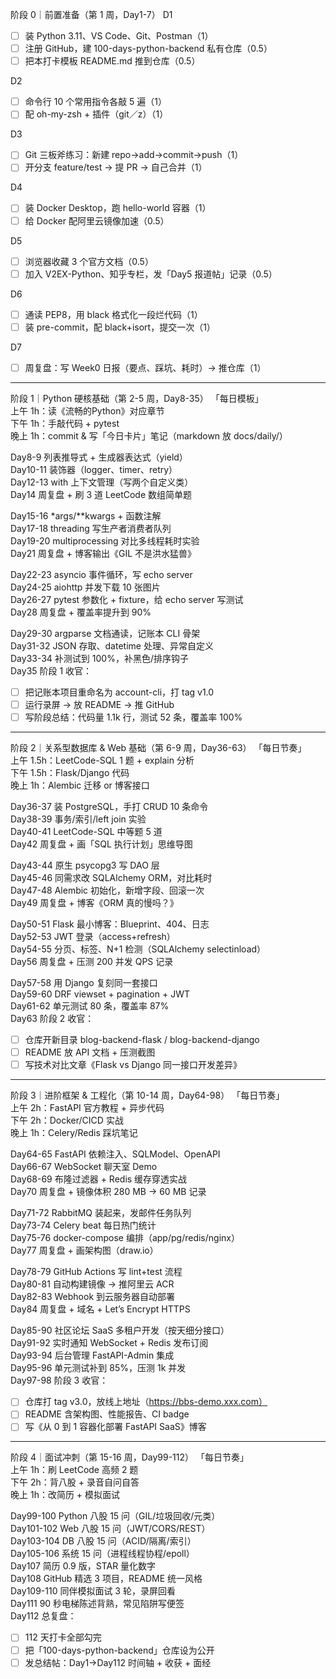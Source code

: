 阶段 0｜前置准备（第 1 周，Day1-7）
D1  
- [ ] 装 Python 3.11、VS Code、Git、Postman（1）  
- [ ] 注册 GitHub，建 100-days-python-backend 私有仓库（0.5）  
- [ ] 把本打卡模板 README.md 推到仓库（0.5）

D2  
- [ ] 命令行 10 个常用指令各敲 5 遍（1）  
- [ ] 配 oh-my-zsh + 插件（git／z）（1）

D3  
- [ ] Git 三板斧练习：新建 repo→add→commit→push（1）  
- [ ] 开分支 feature/test → 提 PR → 自己合并（1）

D4  
- [ ] 装 Docker Desktop，跑 hello-world 容器（1）  
- [ ] 给 Docker 配阿里云镜像加速（0.5）

D5  
- [ ] 浏览器收藏 3 个官方文档（0.5）  
- [ ] 加入 V2EX-Python、知乎专栏，发「Day5 报道帖」记录（0.5）

D6  
- [ ] 通读 PEP8，用 black 格式化一段烂代码（1）  
- [ ] 装 pre-commit，配 black+isort，提交一次（1）

D7  
- [ ] 周复盘：写 Week0 日报（要点、踩坑、耗时）→ 推仓库（1）

---

阶段 1｜Python 硬核基础（第 2-5 周，Day8-35）
「每日模板」  
上午 1h：读《流畅的Python》对应章节  
下午 1h：手敲代码 + pytest  
晚上 1h：commit & 写「今日卡片」笔记（markdown 放 docs/daily/）

Day8-9  列表推导式 + 生成器表达式（yield）  
Day10-11 装饰器（logger、timer、retry）  
Day12-13 with 上下文管理（写两个自定义类）  
Day14 周复盘 + 刷 3 道 LeetCode 数组简单题

Day15-16 *args/**kwargs + 函数注解  
Day17-18 threading 写生产者消费者队列  
Day19-20 multiprocessing 对比多线程耗时实验  
Day21 周复盘 + 博客输出《GIL 不是洪水猛兽》

Day22-23 asyncio 事件循环，写 echo server  
Day24-25 aiohttp 并发下载 10 张图片  
Day26-27 pytest 参数化 + fixture，给 echo server 写测试  
Day28 周复盘 + 覆盖率提升到 90%

Day29-30 argparse 文档通读，记账本 CLI 骨架  
Day31-32 JSON 存取、datetime 处理、异常自定义  
Day33-34 补测试到 100%，补黑色/排序钩子  
Day35 阶段 1 收官：  
- [ ] 把记账本项目重命名为 account-cli，打 tag v1.0  
- [ ] 运行录屏 → 放 README → 推 GitHub  
- [ ] 写阶段总结：代码量 1.1k 行，测试 52 条，覆盖率 100%

---

阶段 2｜关系型数据库 & Web 基础（第 6-9 周，Day36-63）
「每日节奏」  
上午 1.5h：LeetCode-SQL 1 题 + explain 分析  
下午 1.5h：Flask/Django 代码  
晚上 1h：Alembic 迁移 or 博客接口

Day36-37 装 PostgreSQL，手打 CRUD 10 条命令  
Day38-39 事务/索引/left join 实验  
Day40-41 LeetCode-SQL 中等题 5 道  
Day42 周复盘 + 画「SQL 执行计划」思维导图

Day43-44 原生 psycopg3 写 DAO 层  
Day45-46 同需求改 SQLAlchemy ORM，对比耗时  
Day47-48 Alembic 初始化，新增字段、回滚一次  
Day49 周复盘 + 博客《ORM 真的慢吗？》

Day50-51 Flask 最小博客：Blueprint、404、日志  
Day52-53 JWT 登录（access+refresh）  
Day54-55 分页、标签、N+1 检测（SQLAlchemy selectinload）  
Day56 周复盘 + 压测 200 并发 QPS 记录

Day57-58 用 Django 复刻同一套接口  
Day59-60 DRF viewset + pagination + JWT  
Day61-62 单元测试 80 条，覆盖率 87%  
Day63 阶段 2 收官：  
- [ ] 仓库开新目录 blog-backend-flask / blog-backend-django  
- [ ] README 放 API 文档 + 压测截图  
- [ ] 写技术对比文章《Flask vs Django 同一接口开发差异》

---

阶段 3｜进阶框架 & 工程化（第 10-14 周，Day64-98）
「每日节奏」  
上午 2h：FastAPI 官方教程 + 异步代码  
下午 2h：Docker/CICD 实战  
晚上 1h：Celery/Redis 踩坑笔记

Day64-65 FastAPI 依赖注入、SQLModel、OpenAPI  
Day66-67 WebSocket 聊天室 Demo  
Day68-69 布隆过滤器 + Redis 缓存穿透实战  
Day70 周复盘 + 镜像体积 280 MB → 60 MB 记录

Day71-72 RabbitMQ 装起来，发邮件任务队列  
Day73-74 Celery beat 每日热门统计  
Day75-76 docker-compose 编排（app/pg/redis/nginx）  
Day77 周复盘 + 画架构图（draw.io）

Day78-79 GitHub Actions 写 lint+test 流程  
Day80-81 自动构建镜像 → 推阿里云 ACR  
Day82-83 Webhook 到云服务器自动部署  
Day84 周复盘 + 域名 + Let’s Encrypt HTTPS

Day85-90 社区论坛 SaaS 多租户开发（按天细分接口）  
Day91-92 实时通知 WebSocket + Redis 发布订阅  
Day93-94 后台管理 FastAPI-Admin 集成  
Day95-96 单元测试补到 85%，压测 1k 并发  
Day97-98 阶段 3 收官：  
- [ ] 仓库打 tag v3.0，放线上地址（https://bbs-demo.xxx.com）  
- [ ] README 含架构图、性能报告、CI badge  
- [ ] 写《从 0 到 1 容器化部署 FastAPI  SaaS》博客

---

阶段 4｜面试冲刺（第 15-16 周，Day99-112）
「每日节奏」  
上午 1h：刷 LeetCode 高频 2 题  
下午 2h：背八股 + 录音自问自答  
晚上 1h：改简历 + 模拟面试

Day99-100 Python 八股 15 问（GIL/垃圾回收/元类）  
Day101-102 Web 八股 15 问（JWT/CORS/REST）  
Day103-104 DB 八股 15 问（ACID/隔离/索引）  
Day105-106 系统 15 问（进程线程协程/epoll）  
Day107 简历 0.9 版，STAR 量化数字  
Day108 GitHub 精选 3 项目，README 统一风格  
Day109-110 同伴模拟面试 3 轮，录屏回看  
Day111 90 秒电梯陈述背熟，常见陷阱写便签  
Day112 总复盘：  
- [ ] 112 天打卡全部勾完  
- [ ] 把「100-days-python-backend」仓库设为公开  
- [ ] 发总结帖：Day1→Day112 时间轴 + 收获 + 面经
